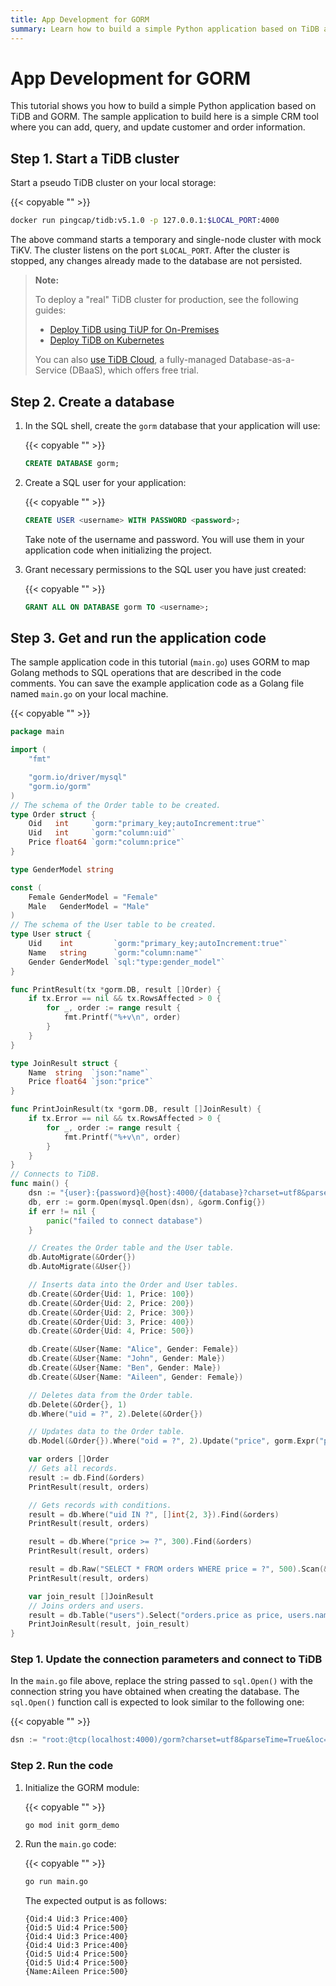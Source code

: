 ```yaml
---
title: App Development for GORM
summary: Learn how to build a simple Python application based on TiDB and GORM.
---
```


# App Development for GORM

This tutorial shows you how to build a simple Python application based on TiDB and GORM. The sample application to build here is a simple CRM tool where you can add, query, and update customer and order information.

## Step 1. Start a TiDB cluster

Start a pseudo TiDB cluster on your local storage:

{{< copyable "" >}}

```bash
docker run pingcap/tidb:v5.1.0 -p 127.0.0.1:$LOCAL_PORT:4000
```

The above command starts a temporary and single-node cluster with mock TiKV. The cluster listens on the port `$LOCAL_PORT`. After the cluster is stopped, any changes already made to the database are not persisted.

> **Note:**
>
> To deploy a "real" TiDB cluster for production, see the following guides:
>
> + [Deploy TiDB using TiUP for On-Premises](https://docs.pingcap.com/tidb/v5.1/production-deployment-using-tiup)
> + [Deploy TiDB on Kubernetes](https://docs.pingcap.com/tidb-in-kubernetes/stable)
>
> You can also [use TiDB Cloud](https://pingcap.com/products/tidbcloud/), a fully-managed Database-as-a-Service (DBaaS), which offers free trial.

## Step 2. Create a database

1. In the SQL shell, create the `gorm` database that your application will use:

    {{< copyable "" >}}

    ```sql
    CREATE DATABASE gorm;
    ```

2. Create a SQL user for your application:

    {{< copyable "" >}}

    ```sql
    CREATE USER <username> WITH PASSWORD <password>;
    ```

    Take note of the username and password. You will use them in your application code when initializing the project.

3. Grant necessary permissions to the SQL user you have just created:

    {{< copyable "" >}}

    ```sql
    GRANT ALL ON DATABASE gorm TO <username>;
    ```

## Step 3. Get and run the application code

The sample application code in this tutorial (`main.go`) uses GORM to map Golang methods to SQL operations that are described in the code comments. You can save the example application code as a Golang file named `main.go` on your local machine.

{{< copyable "" >}}

```go
package main

import (
    "fmt"

    "gorm.io/driver/mysql"
    "gorm.io/gorm"
)
// The schema of the Order table to be created.
type Order struct {
    Oid   int     `gorm:"primary_key;autoIncrement:true"`
    Uid   int     `gorm:"column:uid"`
    Price float64 `gorm:"column:price"`
}

type GenderModel string

const (
    Female GenderModel = "Female"
    Male   GenderModel = "Male"
)
// The schema of the User table to be created.
type User struct {
    Uid    int         `gorm:"primary_key;autoIncrement:true"`
    Name   string      `gorm:"column:name"`
    Gender GenderModel `sql:"type:gender_model"`
}

func PrintResult(tx *gorm.DB, result []Order) {
    if tx.Error == nil && tx.RowsAffected > 0 {
        for _, order := range result {
            fmt.Printf("%+v\n", order)
        }
    }
}

type JoinResult struct {
    Name  string  `json:"name"`
    Price float64 `json:"price"`
}

func PrintJoinResult(tx *gorm.DB, result []JoinResult) {
    if tx.Error == nil && tx.RowsAffected > 0 {
        for _, order := range result {
            fmt.Printf("%+v\n", order)
        }
    }
}
// Connects to TiDB.
func main() {
    dsn := "{user}:{password}@{host}:4000/{database}?charset=utf8&parseTime=True&loc=Local"
    db, err := gorm.Open(mysql.Open(dsn), &gorm.Config{})
    if err != nil {
        panic("failed to connect database")
    }

    // Creates the Order table and the User table.
    db.AutoMigrate(&Order{})
    db.AutoMigrate(&User{})

    // Inserts data into the Order and User tables.
    db.Create(&Order{Uid: 1, Price: 100})
    db.Create(&Order{Uid: 2, Price: 200})
    db.Create(&Order{Uid: 2, Price: 300})
    db.Create(&Order{Uid: 3, Price: 400})
    db.Create(&Order{Uid: 4, Price: 500})

    db.Create(&User{Name: "Alice", Gender: Female})
    db.Create(&User{Name: "John", Gender: Male})
    db.Create(&User{Name: "Ben", Gender: Male})
    db.Create(&User{Name: "Aileen", Gender: Female})

    // Deletes data from the Order table.
    db.Delete(&Order{}, 1)
    db.Where("uid = ?", 2).Delete(&Order{})

    // Updates data to the Order table.
    db.Model(&Order{}).Where("oid = ?", 2).Update("price", gorm.Expr("price * ? + ?", 2, 100))

    var orders []Order
    // Gets all records.
    result := db.Find(&orders)
    PrintResult(result, orders)

    // Gets records with conditions.
    result = db.Where("uid IN ?", []int{2, 3}).Find(&orders)
    PrintResult(result, orders)

    result = db.Where("price >= ?", 300).Find(&orders)
    PrintResult(result, orders)

    result = db.Raw("SELECT * FROM orders WHERE price = ?", 500).Scan(&orders)
    PrintResult(result, orders)

    var join_result []JoinResult
    // Joins orders and users.
    result = db.Table("users").Select("orders.price as price, users.name as name").Joins("INNER JOIN orders ON orders.uid = users.uid").Where("users.uid = ?", 4).Find(&join_result)
    PrintJoinResult(result, join_result)
}
```

### Step 1. Update the connection parameters and connect to TiDB

In the `main.go` file above, replace the string passed to `sql.Open()` with the connection string you have obtained when creating the database. The `sql.Open()` function call is expected to look similar to the following one:

{{< copyable "" >}}

```go
dsn := "root:@tcp(localhost:4000)/gorm?charset=utf8&parseTime=True&loc=Local"
```

### Step 2. Run the code

1. Initialize the GORM module:

    {{< copyable "" >}}

    ```bash
    go mod init gorm_demo
    ```

2. Run the `main.go` code:

    {{< copyable "" >}}

    ```bash
    go run main.go
    ```

    The expected output is as follows:

    ```
    {Oid:4 Uid:3 Price:400}
    {Oid:5 Uid:4 Price:500}
    {Oid:4 Uid:3 Price:400}
    {Oid:4 Uid:3 Price:400}
    {Oid:5 Uid:4 Price:500}
    {Oid:5 Uid:4 Price:500}
    {Name:Aileen Price:500}
    ```
